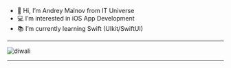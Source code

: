 - 👋 Hi, I’m Andrey Malnov from IT Universe
- 💻 I’m interested in iOS App Development
- 📚 I’m currently learning Swift (UIkit/SwiftUI)
---
![diwali](https://user-images.githubusercontent.com/29888750/152650538-fea20ce0-0c1e-40a3-9660-0c4411390a98.gif)

---
<!---
mk-salon/mk-salon is a ✨ special ✨ repository because its `README.md` (this file) appears on your GitHub profile.
You can click the Preview link to take a look at your changes.
--->








